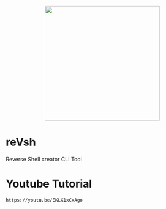 <p align="center">
<img src="https://i.ibb.co/2SRnprk/bash-shell-icon.jpg" width="300px" height="300px">
</p>




# reVsh
Reverse Shell creator CLI Tool

# Youtube Tutorial
    https://youtu.be/EKLX1xCxAgo

